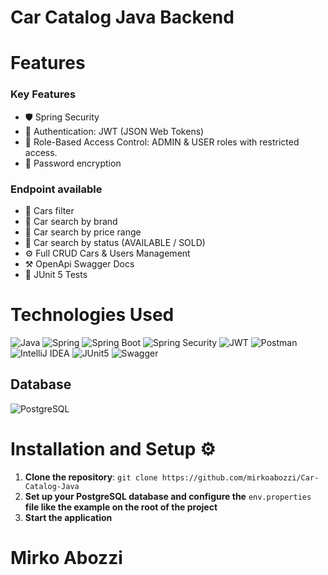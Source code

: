 # Car Catalog Java Backend

# Features

<h3>Key Features</h3>

- 🛡 Spring Security
- 🔗 Authentication: JWT (JSON Web Tokens)
- 🔑 Role-Based Access Control: ADMIN & USER roles with restricted access.
- 🔐 Password encryption

<h3>Endpoint available</h3>

- 🔎 Cars filter
- 🔎 Car search by brand
- 🔎 Car search by price range
- 🔎 Car search by status (AVAILABLE / SOLD)
- ⚙️ Full CRUD Cars & Users Management
- ⚒️ OpenApi Swagger Docs
- 📝 JUnit 5 Tests

# Technologies Used

<div align="left">
    <img src="https://img.shields.io/badge/Java-007396?style=flat-square&logo=java&logoColor=white" alt="Java"/> 
    <img src="https://img.shields.io/badge/Spring-6DB33F?style=flat-square&logo=spring&logoColor=white" alt="Spring"/> 
    <img src="https://img.shields.io/badge/Spring_Boot-6DB33F?style=flat-square&logo=spring-boot&logoColor=white" alt="Spring Boot"/> 
    <img src="https://img.shields.io/badge/Spring_Security-6DB33F?style=flat-square&logo=spring-security&logoColor=white" alt="Spring Security"/> 
    <img src="https://img.shields.io/badge/JWT-000000?style=flat-square&logo=json-web-tokens&logoColor=white" alt="JWT"/> 
    <img src="https://img.shields.io/badge/Postman-FF6C37?style=flat-square&logo=postman&logoColor=white" alt="Postman"/> 
    <img src="https://img.shields.io/badge/IntelliJ_IDEA-000000?style=flat-square&logo=intellij-idea&logoColor=white" alt="IntelliJ IDEA"/> 
    <img src="https://img.shields.io/badge/JUnit5-25A162?style=flat-square&logo=junit5&logoColor=white" alt="JUnit5"/>
    <img src="https://img.shields.io/badge/Swagger%20Docs-green?logo=swagger&logoColor=white" alt="Swagger"/> 
</div>

<h2>Database</h2>

<div align="left">
    <img src="https://img.shields.io/badge/PostgreSQL-336791?style=flat-square&logo=postgresql&logoColor=white" alt="PostgreSQL"/>
</div>

# Installation and Setup ⚙️

1. **Clone the repository**: `git clone https://github.com/mirkoabozzi/Car-Catalog-Java`
2. **Set up your PostgreSQL database and configure the** `env.properties` **file like the example on the root of the project**
3. **Start the application**

# Mirko Abozzi
